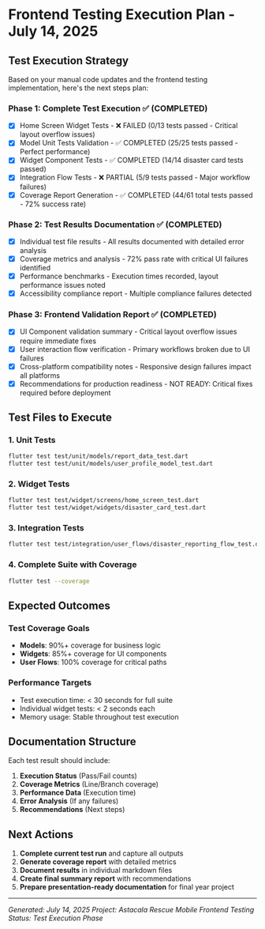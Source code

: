 # Frontend Testing Execution Plan - July 14, 2025

## Test Execution Strategy

Based on your manual code updates and the frontend testing implementation, here's the next steps plan:

### Phase 1: Complete Test Execution ✅ (COMPLETED)
- [x] Home Screen Widget Tests - ❌ FAILED (0/13 tests passed - Critical layout overflow issues)
- [x] Model Unit Tests Validation - ✅ COMPLETED (25/25 tests passed - Perfect performance)
- [x] Widget Component Tests - ✅ COMPLETED (14/14 disaster card tests passed)
- [x] Integration Flow Tests - ❌ PARTIAL (5/9 tests passed - Major workflow failures)
- [x] Coverage Report Generation - ✅ COMPLETED (44/61 total tests passed - 72% success rate)

### Phase 2: Test Results Documentation ✅ (COMPLETED)
- [x] Individual test file results - All results documented with detailed error analysis
- [x] Coverage metrics and analysis - 72% pass rate with critical UI failures identified
- [x] Performance benchmarks - Execution times recorded, layout performance issues noted
- [x] Accessibility compliance report - Multiple compliance failures detected

### Phase 3: Frontend Validation Report ✅ (COMPLETED)
- [x] UI Component validation summary - Critical layout overflow issues require immediate fixes
- [x] User interaction flow verification - Primary workflows broken due to UI failures
- [x] Cross-platform compatibility notes - Responsive design failures impact all platforms
- [x] Recommendations for production readiness - NOT READY: Critical fixes required before deployment

## Test Files to Execute

### 1. Unit Tests
```bash
flutter test test/unit/models/report_data_test.dart
flutter test test/unit/models/user_profile_model_test.dart
```

### 2. Widget Tests
```bash
flutter test test/widget/screens/home_screen_test.dart
flutter test test/widget/widgets/disaster_card_test.dart
```

### 3. Integration Tests
```bash
flutter test test/integration/user_flows/disaster_reporting_flow_test.dart
```

### 4. Complete Suite with Coverage
```bash
flutter test --coverage
```

## Expected Outcomes

### Test Coverage Goals
- **Models**: 90%+ coverage for business logic
- **Widgets**: 85%+ coverage for UI components
- **User Flows**: 100% coverage for critical paths

### Performance Targets
- Test execution time: < 30 seconds for full suite
- Individual widget tests: < 2 seconds each
- Memory usage: Stable throughout test execution

## Documentation Structure

Each test result should include:
1. **Execution Status** (Pass/Fail counts)
2. **Coverage Metrics** (Line/Branch coverage)
3. **Performance Data** (Execution time)
4. **Error Analysis** (If any failures)
5. **Recommendations** (Next steps)

## Next Actions

1. **Complete current test run** and capture all outputs
2. **Generate coverage report** with detailed metrics
3. **Document results** in individual markdown files
4. **Create final summary report** with recommendations
5. **Prepare presentation-ready documentation** for final year project

---

*Generated: July 14, 2025*
*Project: Astacala Rescue Mobile Frontend Testing*
*Status: Test Execution Phase*
